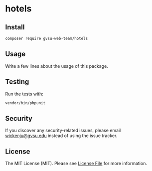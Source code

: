 # hotels

## Install

```bash
composer require gvsu-web-team/hotels
```


## Usage

Write a few lines about the usage of this package.


## Testing

Run the tests with:

```bash
vendor/bin/phpunit
```

## Security

If you discover any security-related issues, please email wickenju@gvsu.edu instead of using the issue tracker.


## License

The MIT License (MIT). Please see [License File](/LICENSE.md) for more information.